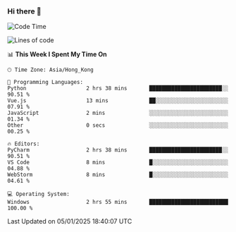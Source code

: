 ### Hi there 👋

<!--
**RoiexLee/RoiexLee** is a ✨ _special_ ✨ repository because its `README.md` (this file) appears on your GitHub profile.

Here are some ideas to get you started:

- 🔭 I’m currently working on ...
- 🌱 I’m currently learning ...
- 👯 I’m looking to collaborate on ...
- 🤔 I’m looking for help with ...
- 💬 Ask me about ...
- 📫 How to reach me: ...
- 😄 Pronouns: ...
- ⚡ Fun fact: ...
-->

<!--START_SECTION:waka-->
![Code Time](http://img.shields.io/badge/Code%20Time-1%2C057%20hrs%2047%20mins-blue)

![Lines of code](https://img.shields.io/badge/From%20Hello%20World%20I%27ve%20Written-38.4%20thousand%20lines%20of%20code-blue)

📊 **This Week I Spent My Time On** 

```text
🕑︎ Time Zone: Asia/Hong_Kong

💬 Programming Languages: 
Python                   2 hrs 38 mins       ███████████████████████░░   90.51 % 
Vue.js                   13 mins             ██░░░░░░░░░░░░░░░░░░░░░░░   07.91 % 
JavaScript               2 mins              ░░░░░░░░░░░░░░░░░░░░░░░░░   01.34 % 
Other                    0 secs              ░░░░░░░░░░░░░░░░░░░░░░░░░   00.25 % 

🔥 Editors: 
PyCharm                  2 hrs 38 mins       ███████████████████████░░   90.51 % 
VS Code                  8 mins              █░░░░░░░░░░░░░░░░░░░░░░░░   04.88 % 
WebStorm                 8 mins              █░░░░░░░░░░░░░░░░░░░░░░░░   04.61 % 

💻 Operating System: 
Windows                  2 hrs 55 mins       █████████████████████████   100.00 % 
```


 Last Updated on 05/01/2025 18:40:07 UTC
<!--END_SECTION:waka-->
